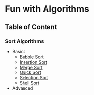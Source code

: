 # Fun with Algorithms

## Table of Content

### Sort Algorithms

* Basics
    * [Bubble Sort](/src/main/java/sort/bubble/bubble_sort.md)
    * [Insertion Sort](/src/main/java/sort/insertion/insertion_sort.md)
    * [Merge Sort](/src/main/java/sort/merge/merge_sort.md)
    * [Quick Sort](/src/main/java/sort/quick/quick_sort.md)
    * [Selection Sort](/src/main/java/sort/selection/selection_sort.md)
    * [Shell Sort](/src/main/java/sort/shell/shell_sort.md)
* Advanced